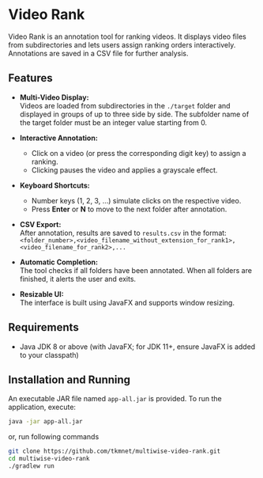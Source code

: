 # Video Rank

Video Rank is an annotation tool for ranking videos. It displays video files from subdirectories and lets users assign ranking orders interactively. Annotations are saved in a CSV file for further analysis.

## Features

- **Multi-Video Display:**  
  Videos are loaded from subdirectories in the `./target` folder and displayed in groups of up to three side by side.
  The subfolder name of the target folder must be an integer value starting from 0.

- **Interactive Annotation:**  
  - Click on a video (or press the corresponding digit key) to assign a ranking.  
  - Clicking pauses the video and applies a grayscale effect.
  
- **Keyboard Shortcuts:**  
  - Number keys (1, 2, 3, …) simulate clicks on the respective video.  
  - Press **Enter** or **N** to move to the next folder after annotation.

- **CSV Export:**  
  After annotation, results are saved to `results.csv` in the format:  
  `<folder_number>,<video_filename_without_extension_for_rank1>,<video_filename_for_rank2>,...`

- **Automatic Completion:**  
  The tool checks if all folders have been annotated. When all folders are finished, it alerts the user and exits.

- **Resizable UI:**  
  The interface is built using JavaFX and supports window resizing.

## Requirements

- Java JDK 8 or above (with JavaFX; for JDK 11+, ensure JavaFX is added to your classpath)

## Installation and Running

An executable JAR file named `app-all.jar` is provided. To run the application, execute:

```bash
java -jar app-all.jar
```
or, run following commands
```bash
git clone https://github.com/tkmnet/multiwise-video-rank.git
cd multiwise-video-rank
./gradlew run
```

